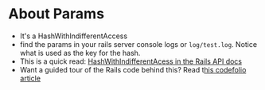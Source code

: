 # About Params

- It's a HashWithIndifferentAccess
- find the params in your rails server console logs or `log/test.log`. Notice what is used as the key for the hash.
- This is a quick read: [HashWithIndifferentAcess in the Rails API docs](http://api.rubyonrails.org/classes/ActiveSupport/HashWithIndifferentAccess.html)
- Want a guided tour of the Rails code behind this? Read t[his codefolio article](http://codefol.io/posts/11-Deep-Rails-Understanding-HashWithIndifferentAccess-Understanding-the-Params-Hash)

